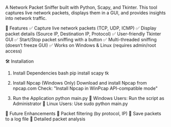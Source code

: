 A Network Packet Sniffer built with Python, Scapy, and Tkinter. This tool captures live network packets, displays them in a GUI, and provides insights into network traffic.

📌 Features
✅ Capture live network packets (TCP, UDP, ICMP)
✅ Display packet details (Source IP, Destination IP, Protocol)
✅ User-friendly Tkinter GUI
✅ Start/Stop packet sniffing with a button
✅ Multi-threaded sniffing (doesn’t freeze GUI)
✅ Works on Windows & Linux (requires admin/root access)

🛠 Installation
1. Install Dependencies
bash
pip install scapy tk

2. Install Npcap (Windows Only)
Download and install Npcap from npcap.com
Check: "Install Npcap in WinPcap API-compatible mode"

3. Run the Application
python main.py
🔹 Windows Users: Run the script as Administrator
🔹 Linux Users: Use sudo python main.py

📌 Future Enhancements
🚀 Packet filtering (by protocol, IP)
🚀 Save packets to a log file
🚀 Detailed packet analysis


